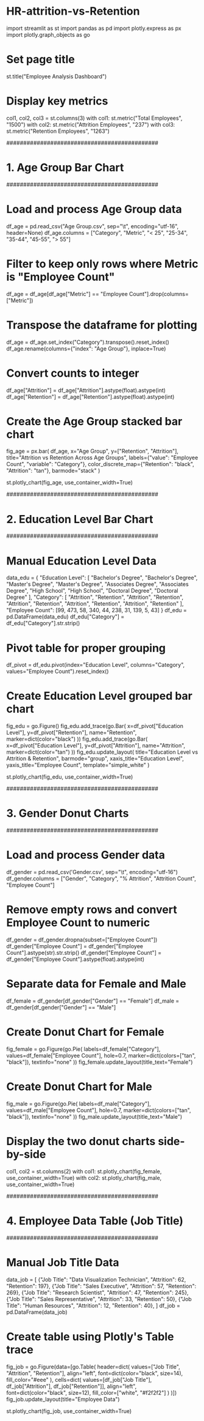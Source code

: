 # HR-attrition-vs-Retention

import streamlit as st
import pandas as pd
import plotly.express as px
import plotly.graph_objects as go

# Set page title
st.title("Employee Analysis Dashboard")

# Display key metrics
col1, col2, col3 = st.columns(3)
with col1:
    st.metric("Total Employees", "1500")
with col2:
    st.metric("Attrition Employees", "237")
with col3:
    st.metric("Retention Employees", "1263")

#############################################
# 1. Age Group Bar Chart
#############################################
# Load and process Age Group data
df_age = pd.read_csv("Age Group.csv", sep="\t", encoding="utf-16", header=None)
df_age.columns = ["Category", "Metric", "< 25", "25-34", "35-44", "45-55", "> 55"]

# Filter to keep only rows where Metric is "Employee Count"
df_age = df_age[df_age["Metric"] == "Employee Count"].drop(columns=["Metric"])

# Transpose the dataframe for plotting
df_age = df_age.set_index("Category").transpose().reset_index()
df_age.rename(columns={"index": "Age Group"}, inplace=True)

# Convert counts to integer
df_age["Attrition"] = df_age["Attrition"].astype(float).astype(int)
df_age["Retention"] = df_age["Retention"].astype(float).astype(int)

# Create the Age Group stacked bar chart
fig_age = px.bar(
    df_age,
    x="Age Group",
    y=["Retention", "Attrition"],
    title="Attrition vs Retention Across Age Groups",
    labels={"value": "Employee Count", "variable": "Category"},
    color_discrete_map={"Retention": "black", "Attrition": "tan"},
    barmode="stack"
)

st.plotly_chart(fig_age, use_container_width=True)

#############################################
# 2. Education Level Bar Chart
#############################################
# Manual Education Level Data
data_edu = {
    "Education Level": [
        "Bachelor's Degree", "Bachelor's Degree",
        "Master's Degree", "Master's Degree",
        "Associates Degree", "Associates Degree",
        "High School", "High School",
        "Doctoral Degree", "Doctoral Degree"
    ],
    "Category": [
        "Attrition", "Retention",
        "Attrition", "Retention",
        "Attrition", "Retention",
        "Attrition", "Retention",
        "Attrition", "Retention"
    ],
    "Employee Count": [99, 473, 58, 340, 44, 238, 31, 139, 5, 43]
}
df_edu = pd.DataFrame(data_edu)
df_edu["Category"] = df_edu["Category"].str.strip()

# Pivot table for proper grouping
df_pivot = df_edu.pivot(index="Education Level", columns="Category", values="Employee Count").reset_index()

# Create Education Level grouped bar chart
fig_edu = go.Figure()
fig_edu.add_trace(go.Bar(
    x=df_pivot["Education Level"],
    y=df_pivot["Retention"],
    name="Retention",
    marker=dict(color="black")
))
fig_edu.add_trace(go.Bar(
    x=df_pivot["Education Level"],
    y=df_pivot["Attrition"],
    name="Attrition",
    marker=dict(color="tan")
))
fig_edu.update_layout(
    title="Education Level vs Attrition & Retention",
    barmode="group",
    xaxis_title="Education Level",
    yaxis_title="Employee Count",
    template="simple_white"
)

st.plotly_chart(fig_edu, use_container_width=True)

#############################################
# 3. Gender Donut Charts
#############################################
# Load and process Gender data
df_gender = pd.read_csv('Gender.csv', sep="\t", encoding="utf-16")
df_gender.columns = ["Gender", "Category", "% Attrition", "Attrition Count", "Employee Count"]

# Remove empty rows and convert Employee Count to numeric
df_gender = df_gender.dropna(subset=["Employee Count"])
df_gender["Employee Count"] = df_gender["Employee Count"].astype(str).str.strip()
df_gender["Employee Count"] = df_gender["Employee Count"].astype(float).astype(int)

# Separate data for Female and Male
df_female = df_gender[df_gender["Gender"] == "Female"]
df_male = df_gender[df_gender["Gender"] == "Male"]

# Create Donut Chart for Female
fig_female = go.Figure(go.Pie(
    labels=df_female["Category"],
    values=df_female["Employee Count"],
    hole=0.7,
    marker=dict(colors=["tan", "black"]),
    textinfo="none"
))
fig_female.update_layout(title_text="Female")

# Create Donut Chart for Male
fig_male = go.Figure(go.Pie(
    labels=df_male["Category"],
    values=df_male["Employee Count"],
    hole=0.7,
    marker=dict(colors=["tan", "black"]),
    textinfo="none"
))
fig_male.update_layout(title_text="Male")

# Display the two donut charts side-by-side
col1, col2 = st.columns(2)
with col1:
    st.plotly_chart(fig_female, use_container_width=True)
with col2:
    st.plotly_chart(fig_male, use_container_width=True)

#############################################
# 4. Employee Data Table (Job Title)
#############################################
# Manual Job Title Data
data_job = [
    {"Job Title": "Data Visualization Technician", "Attrition": 62, "Retention": 197},
    {"Job Title": "Sales Executive", "Attrition": 57, "Retention": 269},
    {"Job Title": "Research Scientist", "Attrition": 47, "Retention": 245},
    {"Job Title": "Sales Representative", "Attrition": 33, "Retention": 50},
    {"Job Title": "Human Resources", "Attrition": 12, "Retention": 40},
]
df_job = pd.DataFrame(data_job)

# Create table using Plotly's Table trace
fig_job = go.Figure(data=[go.Table(
    header=dict(
        values=["Job Title", "Attrition", "Retention"],
        align="left",
        font=dict(color="black", size=14),
        fill_color="#eee"
    ),
    cells=dict(
        values=[df_job["Job Title"], df_job["Attrition"], df_job["Retention"]],
        align="left",
        font=dict(color="black", size=12),
        fill_color=["white", "#f2f2f2"]
    )
)])
fig_job.update_layout(title="Employee Data")

st.plotly_chart(fig_job, use_container_width=True)
